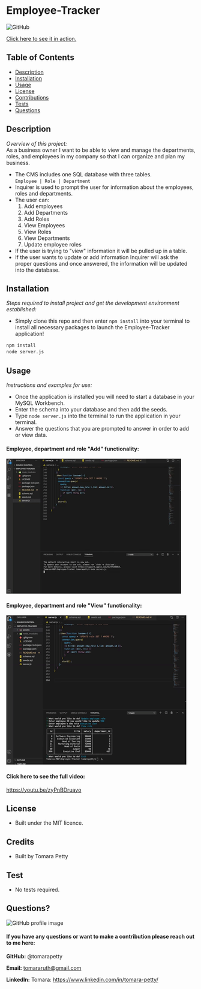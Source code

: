 # Employee-Tracker

![GitHub](https://img.shields.io/badge/license-MIT-green)

<a href="https://youtu.be/zyPnBDruayo">Click here to see it in action.</a>

## Table of Contents
* [Description](#description)
* [Installation](#installation)
* [Usage](#usage)
* [License](#license)
* [Contributions](#contributions)
* [Tests](#tests)
* [Questions](#questions)

## Description 
*Overview of this project:* <br> 
As a business owner I want to be able to view and manage the departments, roles, and employees in my company so that I can organize and plan my business. <br>
* The CMS includes one SQL database with three tables. <br>
`Employee | Role | Department` <br>
* Inquirer is used to prompt the user for information about the employees, roles and departments.
* The user can:
    1. Add employees
    2. Add Departments
    3. Add Roles
    4. View Employees
    5. View Roles
    6. View Departments
    7. Update employee roles
* If the user is trying to "view" information it will be pulled up in a table. 
* If the user wants to update or add information Inquirer will ask the proper questions and once answered, the information will be updated into the database.

## Installation
*Steps required to install project and get the development environment established:*
* Simply clone this repo and then enter `npm install` into your terminal to install all necessary packages to launch the Employee-Tracker application! 

```bash
npm install
node server.js
```

## Usage
*Instructions and examples for use:* 
* Once the application is installed you will need to start a database in your MySQL Workbench. 
* Enter the schema into your database and then add the seeds. 
* Type `node server.js` into the terminal to run the application in your terminal.  
* Answer the questions that you are prompted to answer in order to add or view data.

#### Employee, department and role "Add" functionality:
<img src="./assets/ET-1.gif">

#### Employee, department and role "View" functionality:
<img src="./assets/ET-2.gif">

#### Click here to see the full video: 
https://youtu.be/zyPnBDruayo

## License 
* Built under the MIT licence.

## Credits
* Built by Tomara Petty

## Test
* No tests required. 

## Questions?
<p float="left">
<img src="https://avatars0.githubusercontent.com/u/65513543?s=460&u=20bf726727263d5c2cb42b357ae261aff2a38e6e&v=4" alt="GitHub profile image" width="200">
</p>

#### If you have any questions or want to make a contribution please reach out to me here:

**GitHub:**
@tomarapetty

**Email:**
tomararuth@gmail.com 

**LinkedIn:**
Tomara: https://www.linkedin.com/in/tomara-petty/ 

